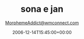 ---
title: 'sona e jan'
posts: 4
hash: 't614'
author: 'MorphemeAddict@wmconnect.com'
date: 2006-12-14T15:45:00+00:00
sources:
  - http://forums.tokipona.org/viewtopic.php%3Ft=614.html
---